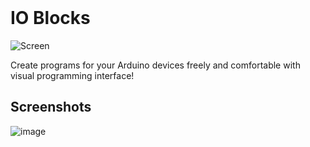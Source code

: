 <div align="center">
  <img src="https://user-images.githubusercontent.com/52314985/197389220-af74f31e-89a6-437d-81ca-9c5ac0acf33c.png" alt="" />
</div>

<div align="center">
  <img src="https://img.shields.io/github/license/kyborq/io-blocks" alt="" />
  <img src="https://img.shields.io/github/last-commit/kyborq/io-blocks" alt="" />
  <img src="https://img.shields.io/github/stars/kyborq/io-blocks" alt="" />
  <img src="https://img.shields.io/github/issues/kyborq/io-blocks" alt="" />
</div>

# IO Blocks

![Screen](https://user-images.githubusercontent.com/52314985/197397280-a3df48f2-b011-432e-a1b8-86a27a346acf.png)

Create programs for your Arduino devices freely and comfortable with visual programming interface!

## Screenshots

![image](https://user-images.githubusercontent.com/52314985/197408876-46ff4852-1801-4c4d-884d-8b2e48f186c6.png)
